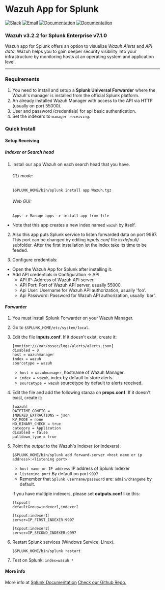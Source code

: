 # Wazuh App for Splunk

[![Slack](https://img.shields.io/badge/slack-join-blue.svg)](https://goo.gl/forms/M2AoZC4b2R9A9Zy12)
[![Email](https://img.shields.io/badge/email-join-blue.svg)](https://groups.google.com/forum/#!forum/SplunkAppForWazuh)
[![Documentation](https://img.shields.io/badge/docs-view-green.svg)](https://documentation.wazuh.com)
[![Documentation](https://img.shields.io/badge/web-view-green.svg)](https://SplunkAppForWazuh.com)

###  Wazuh v3.2.2 for Splunk Enterprise v7.1.0

Wazuh app for Splunk offers an option to visualize _Wazuh Alerts_ and _API data_. Wazuh helps you to gain deeper security visibility into your infrastructure by monitoring hosts at an operating system and application level.
* * *
### Requirements

1. You need to install and setup a __Splunk Universal Forwarder__ where the Wazuh's manager is installed from the official Splunk platform. 
2. An already installed Wazuh Manager with access to the API via HTTP (usually on port 55000).
3. User and password (credentials) for api basic authentication.
4. Set the indexers to `manager receiving`.

### Quick Install

####  Setup  Receiving 

##### Indexer or Search head
1. Install our app Wazuh on each search head that you have.
    ######  CLI mode:
    ```
    $SPLUNK_HOME/bin/splunk install app Wazuh.tgz
    ```
    ######  Web GUI:
    ```
    Apps -> Manage apps -> install app from file
    ```
* Note that this app creates a new index named `wazuh` by itself.

2. Also this app puts Splunk service to listen forwarded data on port 9997. This port can be changed by editing _inputs.conf_ file in _default/_ subfolder. After the first installation let the index take its time to be feeded.

2. Configure credentials:
  - Open the Wazuh App for Splunk after installing it.
  - Add API credentials in Configuration -> API
    - API IP: Address of Wazuh API server.
    - API Port: Port of Wazuh API server, usually 55000.
    - Api User: Username for Wazuh API authorization, usually 'foo'.
    - Api Password: Password for Wazuh API authorization, usually 'bar'.


#### Forwarder

1. You must install Splunk Forwarder on your Wazuh Manager.
2. Go to `$SPLUNK_HOME/etc/system/local`. 
3. Edit the file __inputs.conf__. If it doesn't exist, create it:

	```
	[monitor:///var/ossec/logs/alerts/alerts.json]
	disabled = 0
	host = wazuhmanager
	index = wazuh
	sourcetype = wazuh
	```
   - `host = wazuhmanager`, hostname of Wazuh Manager.
   - `index = wazuh`, index by default to store alerts.
   - `sourcetype = wazuh` sourcetype by default to alerts received.
4. Edit the file and add the following stanza on __props.conf__. If it doesn't exist, create it:

	```
	[wazuh]
	DATETIME_CONFIG = 
	INDEXED_EXTRACTIONS = json
	KV_MODE = none
	NO_BINARY_CHECK = true
	category = Application
	disabled = false
	pulldown_type = true
	```
5. Point the _output_ to the Wazuh's Indexer (or indexers):
    ```
	$SPLUNK_HOME/bin/splunk add forward-server <host name or ip address>:<listening port>
	```
	- `host name or IP address` IP address of Splunk Indexer
	- `listening port` By default on port `9997`.
	-  Remember that `Splunk username/password` are: `admin/changeme` by default. 
	
    If you have multiple indexers, please set __outputs.conf__ like this:
    ```
	[tcpout]
	defaultGroup=indexer1,indexer2
 	
	[tcpout:indexer1]
	server=IP_FIRST_INDEXER:9997
 
 	[tcpout:indexer2]
 	server=IP_SECOND_INDEXER:9997
 	```
6. Restart Splunk services (Windows Service, Linux).
    ```
	$SPLUNK_HOME/bin/splunk restart
	```
7. Test on Splunk:
	`index=wazuh *`

#### More info

More info at [Splunk Documentation](https://docs.splunk.com/Documentation/SplunkCloud/6.6.1/Forwarding/Enableareceiver)
[Check our Github Repo.](https://github.com/SplunkAppForWazuh/SplunkAppForWazuh-splunk)

